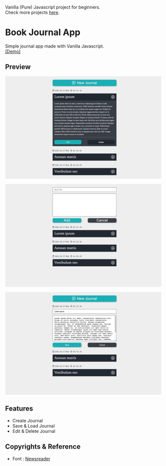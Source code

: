 Vanilla (Pure) Javascript project for beginners.  
Check more projects [here](https://github.com/coachoox/vanilla-js-projects).

# Book Journal App

Simple journal app made with Vanilla Javascript.  
[[Demo]](https://coachoox.github.io/js-journal-app/)  

## Preview

![](./images/1.png)

![](./images/2.png)

![](./images/3.png)

## Features

-   Create Journal
-   Save & Load Journal
-   Edit & Delete Journal

## Copyrights & Reference

-   Font : [Newsreader](https://fonts.google.com/specimen/Newsreader?preview.text_type=custom)
